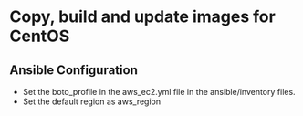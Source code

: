 # Copy, build and update images for CentOS #


## Ansible Configuration  ##

- Set the boto_profile in the aws_ec2.yml file in the ansible/inventory files. 
- Set the default region as aws_region 



